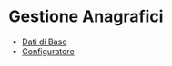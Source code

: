 # Gestione Anagrafici
- [Dati di Base](Documentazione%20SmeUP/DOC/DOC_SER/000020/BR/_sidebar.md)
- [Configuratore](Documentazione%20SmeUP/DOC/DOC_SER/000020/CF/_sidebar.md)
